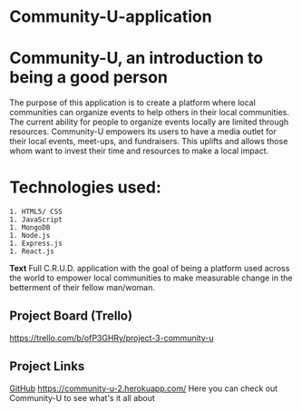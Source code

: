 # Community-U-application

# Community-U, an introduction to being a good person

The purpose of this application is to create a platform where local communities can organize events to help others in their local communities. The current ability for people to organize events locally are limited through resources. Community-U empowers its users to have a media outlet for their local events, meet-ups, and fundraisers. This uplifts and allows those whom want to invest their time and resources to make a local impact.

# Technologies used:

    1. HTML5/ CSS
    1. JavaScript
    1. MongoDB
    1. Node.js
    1. Express.js
    1. React.js

**Text** Full C.R.U.D. application with the goal of being a platform used across the world to empower local communities to make measurable change in the betterment of their fellow man/woman.


## Project Board (Trello)
https://trello.com/b/ofP3GHRy/project-3-community-u

## Project Links
[GitHub](https://github.com/theunsungdesigner/project-3-community-u)
 https://community-u-2.herokuapp.com/
    Here you can check out Community-U to see what's it all about  

   
    
